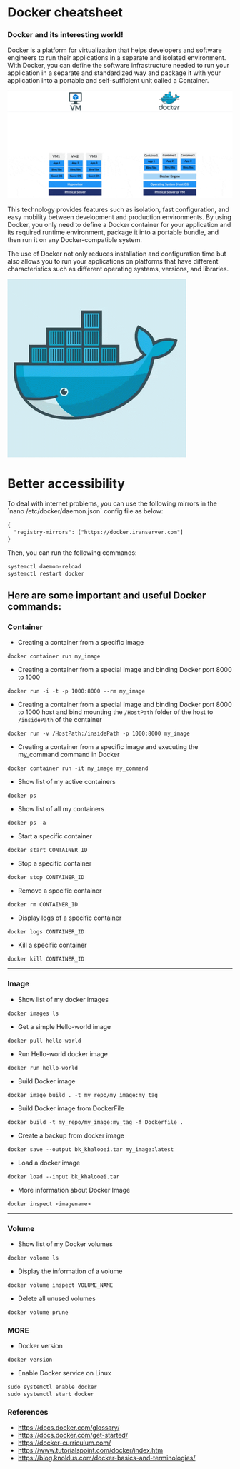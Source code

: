 
# Docker cheatsheet
### Docker and its interesting world!

Docker is a platform for virtualization that helps developers and software engineers to run their applications in a separate and isolated environment. With Docker, you can define the software infrastructure needed to run your application in a separate and standardized way and package it with your application into a portable and self-sufficient unit called a Container.

![Docker](./overview.gif)


This technology provides features such as isolation, fast configuration, and easy mobility between development and production environments. By using Docker, you only need to define a Docker container for your application and its required runtime environment, package it into a portable bundle, and then run it on any Docker-compatible system.

The use of Docker not only reduces installation and configuration time but also allows you to run your applications on platforms that have different characteristics such as different operating systems, versions, and libraries.

![Docker](./imgs.gif)

<h1>Better accessibility</h1>
To deal with internet problems, you can use the following mirrors in the `nano /etc/docker/daemon.json` config file as below:

```
{
  "registry-mirrors": ["https://docker.iranserver.com"]
}
```
Then, you can run the following commands:
```
systemctl daemon-reload
systemctl restart docker
```

## Here are some important and useful Docker commands:

### Container
* Creating a container from a specific image
```
docker container run my_image
```

* Creating a container from a special image and binding Docker port 8000 to 1000
```
docker run -i -t -p 1000:8000 --rm my_image
```

* Creating a container from a special image and binding Docker port 8000 to 1000 host and bind mounting the `/HostPath` folder of the host to `/insidePath` of the container
```
docker run -v /HostPath:/insidePath -p 1000:8000 my_image
```

* Creating a container from a specific image and executing the my_command command in Docker
```
docker container run -it my_image my_command
```

* Show list of my active containers
```
docker ps
```

* Show list of all my containers
```
docker ps -a
```

* Start a specific container
```
docker start CONTAINER_ID
```

* Stop a specific container
```
docker stop CONTAINER_ID
```

* Remove a specific container
```
docker rm CONTAINER_ID
```

* Display logs of a specific container
```
docker logs CONTAINER_ID
```

* Kill a specific container
```
docker kill CONTAINER_ID
```

<hr>

### Image
* Show list of my docker images
```
docker images ls
```

* Get a simple Hello-world image
```
docker pull hello-world
```

* Run Hello-world docker image
```
docker run hello-world
```

* Build Docker image
```
docker image build . -t my_repo/my_image:my_tag
```

* Build Docker image from DockerFile
```
docker build -t my_repo/my_image:my_tag -f Dockerfile .
```

* Create a backup from docker image
```
docker save --output bk_khalooei.tar my_image:latest
```

* Load a docker image 
```
docker load --input bk_khalooei.tar
```

* More information about Docker Image
```
docker inspect <imagename>
```
<hr>

### Volume
* Show list of my Docker volumes
```
docker volome ls
```

* Display the information of a volume
```
docker volume inspect VOLUME_NAME
```

* Delete all unused volumes
```
docker volume prune
```

### MORE
* Docker version
```
docker version
```

* Enable Docker service on Linux
```
sudo systemctl enable docker
sudo systemctl start docker
```


### References
* https://docs.docker.com/glossary/
* https://docs.docker.com/get-started/
* https://docker-curriculum.com/
* https://www.tutorialspoint.com/docker/index.htm
* https://blog.knoldus.com/docker-basics-and-terminologies/
